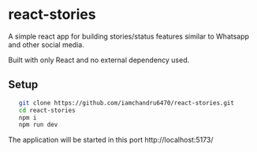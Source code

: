 # react-stories

A simple react app for building stories/status features similar to Whatsapp and other social media.

Built with only React and no external dependency used.

## Setup

```bash
   git clone https://github.com/iamchandru6470/react-stories.git
   cd react-stories
   npm i
   npm run dev
```

The application will be started in this port http://localhost:5173/
